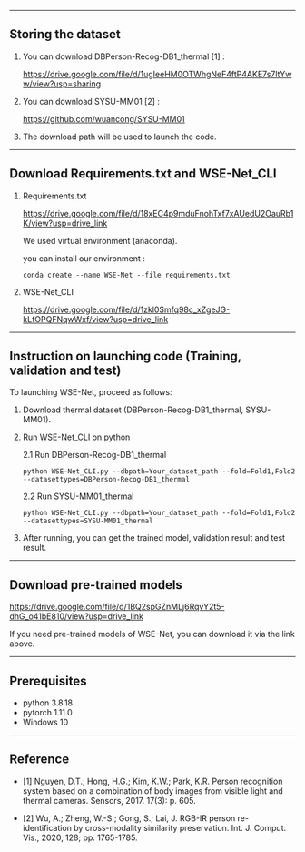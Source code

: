 -----------------------------------------------------------------------------------------------------------------------------


## Storing the dataset

1. You can download DBPerson-Recog-DB1_thermal [1] :
   
   <https://drive.google.com/file/d/1ugIeeHM0OTWhgNeF4ftP4AKE7s7ltYww/view?usp=sharing>

2. You can download SYSU-MM01 [2] :
   
   <https://github.com/wuancong/SYSU-MM01>


3. The download path will be used to launch the code.


-----------------------------------------------------------------------------------------------------------------------------
## Download Requirements.txt and WSE-Net_CLI
1. Requirements.txt

   <https://drive.google.com/file/d/18xEC4p9mduFnohTxf7xAUedU2OauRb1K/view?usp=drive_link>

   We used virtual environment (anaconda).
   
   you can install our environment :
   
    ```
    conda create --name WSE-Net --file requirements.txt
    ```

3. WSE-Net_CLI

   <https://drive.google.com/file/d/1zkl0Smfq98c_xZgeJG-kLfOPQFNqwWxf/view?usp=drive_link>

-----------------------------------------------------------------------------------------------------------------------------



## Instruction on launching code (Training, validation and test)

To launching WSE-Net, proceed as follows:

1. Download thermal dataset (DBPerson-Recog-DB1_thermal, SYSU-MM01).
2. Run WSE-Net_CLI on python
   
   2.1 Run DBPerson-Recog-DB1_thermal
   ```
   python WSE-Net_CLI.py --dbpath=Your_dataset_path --fold=Fold1,Fold2 --datasettypes=DBPerson-Recog-DB1_thermal
   ```
   2.2 Run SYSU-MM01_thermal
   ```
   python WSE-Net_CLI.py --dbpath=Your_dataset_path --fold=Fold1,Fold2 --datasettypes=SYSU-MM01_thermal
   ```
3. After running, you can get the trained model, validation result and test result.


-----------------------------------------------------------------------------------------------------------------------------


## Download pre-trained models

   <https://drive.google.com/file/d/1BQ2spGZnMLj6RqvY2t5-dhG_o41bE810/view?usp=drive_link>

If you need pre-trained models of WSE-Net, you can download it via the link above.


-----------------------------------------------------------------------------------------------------------------------------


## Prerequisites

- python 3.8.18 
- pytorch 1.11.0
- Windows 10


-----------------------------------------------------------------------------------------------------------------------------


## Reference


- [1] Nguyen, D.T.; Hong, H.G.; Kim, K.W.; Park, K.R. Person recognition system based on a combination of body images from visible light and thermal cameras. Sensors, 2017. 17(3): p. 605.

- [2] Wu, A.; Zheng, W.-S.; Gong, S.; Lai, J. RGB-IR person re-identification by cross-modality similarity preservation. Int. J. Comput. Vis., 2020, 128; pp. 1765-1785.
